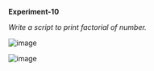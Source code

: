 **Experiment-10**

*Write a script to print factorial of number.*

![image](https://github.com/user-attachments/assets/d0beb11a-a6e1-44b9-9a9a-4d0a5f86c076)

![image](https://github.com/user-attachments/assets/5c16d9ad-f2af-4437-a992-8a3411f82ba9)
